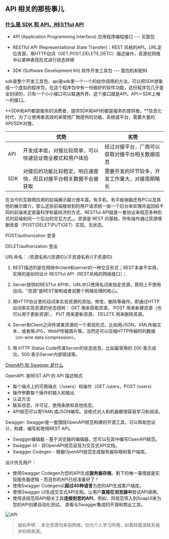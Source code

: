 ## API 相关的那些事儿 

### [什么是 SDK 和 API、RESTful API](https://blog.csdn.net/hjc1984117/article/details/77334616)

- API (Application Programming Interface) 应用程序编程接口 --- 买面包
- RESTful API (Representational State Transfer)：REST 风格的API。URL定位资源，用HTTP动词（GET,POST,DELETE,DETC）描述操作，资源在网络中以某种表现形式进行状态转移

- SDK (Software Development Kit) 软件开发工具包 --- 面包机和配料

sdk是整个开发工具包，api是sdk里一个一个的给你调用的方法。可以把SDK想象成一个虚拟的程序包，在这个程序包中有一份做好的软件功能，这份程序包几乎是全封闭的，只有一个小小接口可以联通外界，这个接口就是API。API＝SDK上唯一的接口。

**SDK和API都是服务的消费者，提供SDK和API的都是服务的提供者。**信息化时代，为了让使用者高效的来使用厂商提供的功能、系统或平台，需要大量的API/SDK对接。

|      | 优势                                                         | 劣势                                           |
| ---- | ------------------------------------------------------------ | ---------------------------------------------- |
| API  | 开发成本低，对接比较简单，可以快速验证商业模式和用户体验     | 经过对接平台，厂商可以获取对接平台相关数据信息 |
| SDK  | 对接后的功能比较稳定，响应速度快，而且对接平台相关数据不会被获取 | 需要开发的环节较多，开发工作量大，对接周期略长 |

在当今的互联网应用的前端展示媒介很丰富。有手机、有平板电脑还有PC以及其他的展示媒介。那么这些前端接收到的用户请求统一由一个后台来处理并返回给不同的前端肯定是最科学和最经济的方式，RESTful API就是一套协议来规范多种形式的前端和同一个后台的交互方式。。资源是 REST 的基础，所有操作通过资源增删改查（POST\DELET\PUT\GET）实现。无状态。

POST/authorization 登录

DELET/authorization 登出

URL命名： /资源名称/{资源ID}/子资源名称/{子资源ID}

1. REST描述的是在网络中client和server的一种交互形式；REST本身不实用，实用的是如何设计 RESTful API（REST风格的网络接口）；

2. Server提供的RESTful API中，URL中只使用名词来指定资源，原则上不使用动词。“资源”是REST架构或者说整个网络处理的核心。

3. 用HTTP协议里的动词来实现资源的添加，修改，删除等操作。即通过HTTP动词来实现资源的状态扭转：
   GET 用来获取资源，
   POST 用来新建资源（也可以用于更新资源），
   PUT 用来更新资源，
   DELETE 用来删除资源。

4. Server和Client之间传递某资源的一个表现形式，比如用JSON，XML传输文本，或者用JPG，WebP传输图片等。当然还可以压缩HTTP传输时的数据（on-wire data compression）。
5. 用 HTTP Status Code传递Server的状态信息。比如最常用的 200 表示成功，500 表示Server内部错误等。

[OpenAPI 和 Swagger 是什么](https://www.breakyizhan.com/swagger/2806.html)

OpenAPI: 是REST API 的 API 描述格式

- 每个端点上的可用端点（/users）和操作（GET /users，POST /users）
- 操作参数每个操作的输入和输出
- 认证方法
- 联系信息，许可证，使用条款和其他信息。
- API规范可以用YAML或JSON编写。该格式对人和机器都很容易学习和阅读。

Swagger: Swagger是一套围绕OpenAPI规范构建的开源工具，可以帮助您设计，构建，编写和使用REST API。

- Swagger编辑器 - 基于浏览器的编辑器，您可以在其中编写OpenAPI规范。
- Swagger UI - 将OpenAPI规范呈现为交互式API文档。
- Swagger Codegen - 根据OpenAPI规范生成服务器存根和客户端库。

设计优先用户：

- 使用Swagger Codegen为您的API生成**服务器存根**。剩下的唯一事情就是实现服务器逻辑 - 而且你的API已经准备好了！
- 使用Swagger Codegen以**超过40种语言**为您的API生成客户端库。
- 使用Swagger UI生成交互式API文档，让用户**直接在浏览器中**尝试API调用。
- 使用该规范将API相关工具**连接到您的API**。例如，将规范导入到SoapUI来为您的API创建自动化测试。
  查看与Swagger集成的开源和商业工具。

![API](D:\APP\Github\Technical_Communication\Picture\API.png)

> 版权声明： 本文资源均来自网络，仅为个人学习所用，如需转载请联系我并标明来源。